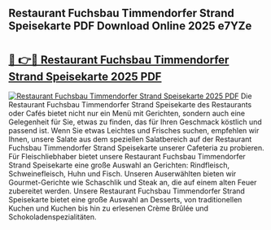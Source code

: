 ## Restaurant Fuchsbau Timmendorfer Strand Speisekarte PDF Download Online 2025 e7YZe

# <h2><a href="http://gcbthh.nevu.top/?p=Restaurant+Fuchsbau+Timmendorfer+Strand+Speisekarte">🔗 👉🔴 Restaurant Fuchsbau Timmendorfer Strand Speisekarte 2025 PDF</a></h2>

[![Restaurant Fuchsbau Timmendorfer Strand Speisekarte 2025 PDF](https://i.imgur.com/dBaPXMq.png)](http://gcbthh.nevu.top/?p=Restaurant+Fuchsbau+Timmendorfer+Strand+Speisekarte)
Die Restaurant Fuchsbau Timmendorfer Strand Speisekarte des Restaurants oder Cafés bietet nicht nur ein Menü mit Gerichten, sondern auch eine Gelegenheit für Sie, etwas zu finden, das für Ihren Geschmack köstlich und passend ist. Wenn Sie etwas Leichtes und Frisches suchen, empfehlen wir Ihnen, unsere Salate aus dem speziellen Salatbereich auf der Restaurant Fuchsbau Timmendorfer Strand Speisekarte unserer Cafeteria zu probieren. Für Fleischliebhaber bietet unsere Restaurant Fuchsbau Timmendorfer Strand Speisekarte eine große Auswahl an Gerichten: Rindfleisch, Schweinefleisch, Huhn und Fisch. Unseren Auserwählten bieten wir Gourmet-Gerichte wie Schaschlik und Steak an, die auf einem alten Feuer zubereitet werden. Unsere Restaurant Fuchsbau Timmendorfer Strand Speisekarte bietet eine große Auswahl an Desserts, von traditionellen Kuchen und Kuchen bis hin zu erlesenen Crème Brûlée und Schokoladenspezialitäten.
